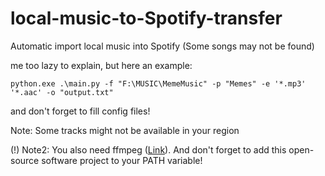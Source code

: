 # local-music-to-Spotify-transfer
Automatic import local music into Spotify (Some songs may not be found)

me too lazy to explain, but here an example:
```
python.exe .\main.py -f "F:\MUSIC\MemeMusic" -p "Memes" -e '*.mp3' '*.aac' -o "output.txt"
```
and don't forget to fill config files!

Note: Some tracks might not be available in your region

(!) Note2: You also need ffmpeg ([Link](https://ffmpeg.org/)). And don't forget to add this open-source software project to your PATH variable!
